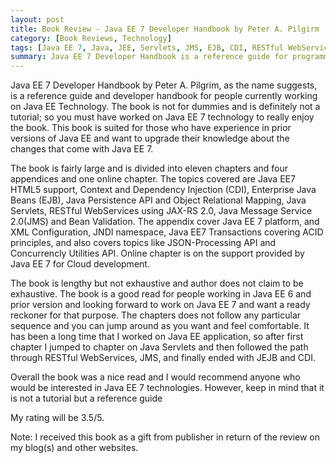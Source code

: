 ```yaml
---
layout: post
title: Book Review - Java EE 7 Developer Handbook by Peter A. Pilgirm
category: [Book Reviews, Technology]
tags: [Java EE 7, Java, JEE, Servlets, JMS, EJB, CDI, RESTful WebServices]
summary: Java EE 7 Developer Handbook is a reference guide for programmers who work in the aread of enterprise application development using Java EE technology. This book is certainly not for dummies.
---
```


Java EE 7 Developer Handbook by Peter A. Pilgrim, as the name suggests, is a reference guide and developer handbook for people currently working on Java EE Technology. The book is not for dummies and is definitely not a tutorial; so you must have worked on Java EE 7 technology to really enjoy the book. This book is suited for those who have experience in prior versions of Java EE and want to upgrade their knowledge about the changes that come with Java EE 7. 

The book is fairly large and is divided into eleven chapters and four appendices and one online chapter. The topics covered are Java EE7 HTML5 support, Context and Dependency Injection (CDI), Enterprise Java Beans (EJB), Java Persistence API and Object Relational Mapping, Java Servlets, RESTful WebServices using JAX-RS 2.0, Java Message Service 2.0(JMS) and Bean Validation. The appendix cover Java EE 7 platform, and XML Configuration, JNDI namespace, Java EE7 Transactions covering ACID principles, and also covers topics like JSON-Processing API and Concurrencly Utilities API. Online chapter is on the support provided by Java EE 7 for Cloud development.

The book is lengthy but not exhaustive and author does not claim to be exhaustive. The book is a good read for people working in Java EE 6 and prior version and looking forward to work on Java EE 7 and want a ready reckoner for that purpose. The chapters does not follow any particular sequence and you can jump around as you want and feel comfortable. It has been a long time that I worked on Java EE application, so after first chapter I jumped to chapter on Java Servlets and then followed the path through RESTful WebServices, JMS, and finally ended with JEJB and CDI.

Overall the book was a nice read and I would recommend anyone who would be interested in Java EE 7 technologies. However, keep in mind that it is not a tutorial but a reference guide

My rating will be 3.5/5.

Note: I received this book as a gift from publisher in return of the review on my blog(s) and other websites.

